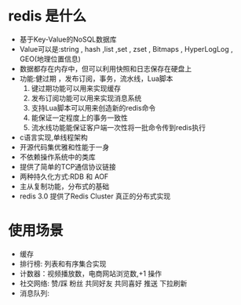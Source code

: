 # redis 是什么
- 基于Key-Value的NoSQL数据库
- Value可以是:string , hash ,list ,set , zset , Bitmaps , HyperLogLog , GEO(地理位置信息)
- 数据都存在内存中，但可以利用快照和日志保存在硬盘上
- 功能:健过期 ，发布订阅，事务，流水线，Lua脚本
    1. 键过期功能可以用来实现缓存
    1. 发布订阅功能可以用来实现消息系统
    1. 支持Lua脚本可以用来创造新的redis命令
    1. 能保证一定程度上的事务一致性
    1. 流水线功能能保证客户端一次性将一批命令传到redis执行
- c语言实现,单线程架构
- 开源代码集优雅和性能于一身
- 不依赖操作系统中的类库
- 提供了简单的TCP通信协议链接
- 两种持久化方式:RDB 和 AOF
- 主从复制功能，分布式的基础
- redis 3.0 提供了Redis Cluster 真正的分布式实现

# 使用场景
- 缓存
- 排行榜: 列表和有序集合实现
- 计数器：视频播放数，电商网站浏览数,+1 操作
- 社交网络: 赞/踩 粉丝 共同好友 共同喜好 推送 下拉刷新
- 消息队列:  
